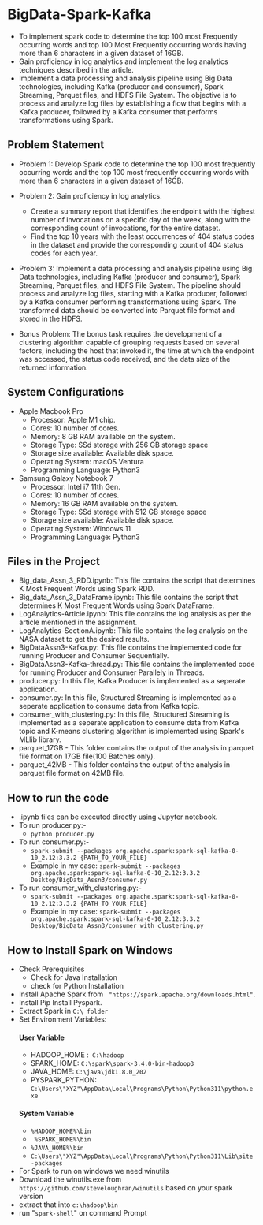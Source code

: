 # BigData-Spark-Kafka
- To implement spark code to determine the top 100 most Frequently occurring words and top 100 Most Frequently occurring words having more than 6 characters in a given dataset of 16GB.
- Gain proficiency in log analytics and implement the log analytics techniques described in the article.
- Implement a data processing and analysis pipeline using Big Data technologies, including Kafka (producer and consumer), Spark Streaming, Parquet files, and HDFS File System. The objective is to process and analyze log files by establishing a flow that begins with a Kafka producer, followed by a Kafka consumer that performs transformations using Spark. 

## Problem Statement
- Problem 1: Develop Spark code to determine the top 100 most frequently occurring words and the top 100 most frequently occurring words with more than 6 characters in a given dataset of 16GB.

- Problem 2: Gain proficiency in log analytics. 
  - Create a summary report that identifies the endpoint with the highest number of invocations on a specific day of the week, along with the corresponding count of invocations, for the entire dataset.
  - Find the top 10 years with the least occurrences of 404 status codes in the dataset and provide the corresponding count of 404 status codes for each year.

- Problem 3: Implement a data processing and analysis pipeline using Big Data technologies, including Kafka (producer and consumer), Spark Streaming, Parquet files, and HDFS File System. The pipeline should process and analyze log files, starting with a Kafka producer, followed by a Kafka consumer performing transformations using Spark. The transformed data should be converted into Parquet file format and stored in the HDFS. 

- Bonus Problem: The bonus task requires the development of a clustering algorithm capable of grouping requests based on several factors, including the host that invoked it, the time at which the endpoint was accessed, the status code received, and the data size of the returned information.

## System Configurations
- Apple Macbook Pro
  -	Processor: Apple M1 chip.
  -	Cores: 10 number of cores.
  -	Memory: 8 GB RAM available on the system.
  -	Storage Type: SSd storage with 256 GB storage space
  -	Storage size available: Available disk space.
  -	Operating System: macOS Ventura
  -	Programming Language: Python3
- Samsung Galaxy Notebook 7
  - Processor: Intel i7 11th Gen.
  - Cores: 10 number of cores.
  - Memory: 16 GB RAM available on the system.
  - Storage Type: SSd storage with 512 GB storage space
  - Storage size available: Available disk space.
  - Operating System: Windows 11
  - Programming Language: Python3

## Files in the Project
- Big_data_Assn_3_RDD.ipynb: This file contains the script that determines K Most Frequent Words using Spark RDD.
- Big_data_Assn_3_DataFrame.ipynb: This file contains the script that determines K Most Frequent Words using Spark DataFrame.
- LogAnalytics-Article.ipynb: This file contains the log analysis as per the article mentioned in the assignment.
- LogAnalytics-SectionA.ipynb: This file contains the log analysis on the NASA dataset to get the desired results.
- BigDataAssn3-Kafka.py: This file contains the implemented code for running Producer and Consumer Sequentially.
- BigDataAssn3-Kafka-thread.py: This file contains the implemented code for running Producer and Consumer Parallely in Threads.
- producer.py: In this file, Kafka Producer is implemented as a seperate application.
- consumer.py: In this file, Structured Streaming is implemented as a seperate application to consume data from Kafka topic.
- consumer_with_clustering.py: In this file, Structured Streaming is implemented as a seperate application to consume data from Kafka topic and K-means clustering algorithm is implemented using Spark's MLlib library.
- parquet_17GB - This folder contains the output of the analysis in parquet file format on 17GB file(100 Batches only).
- parquet_42MB - This folder contains the output of the analysis in parquet file format on 42MB file.
 
## How to run the code
- .ipynb files can be executed directly using Jupyter notebook.
- To run producer.py:- 
  - ```python producer.py ```  
- To run consumer.py:-
  - ```spark-submit --packages org.apache.spark:spark-sql-kafka-0-10_2.12:3.3.2 {PATH_TO_YOUR_FILE}```
  - Example in my case:
    ```spark-submit --packages org.apache.spark:spark-sql-kafka-0-10_2.12:3.3.2 Desktop/BigData_Assn3/consumer.py```
- To run consumer_with_clustering.py:-
  - ```spark-submit --packages org.apache.spark:spark-sql-kafka-0-10_2.12:3.3.2 {PATH_TO_YOUR_FILE}```
  - Example in my case:
    ```spark-submit --packages org.apache.spark:spark-sql-kafka-0-10_2.12:3.3.2 Desktop/BigData_Assn3/consumer_with_clustering.py```
    
## How to Install Spark on Windows 
- Check Prerequisites
  - Check for Java Installation
  - check for Python Installation 
- Install Apache Spark from ``` "https://spark.apache.org/downloads.html"```.
- Install Pip Install Pyspark.
- Extract Spark in ```C:\ folder```
- Set Environment Variables: 
   #### User Variable
  - HADOOP_HOME :``` C:\hadoop```
  - SPARK_HOME: ```C:\spark\spark-3.4.0-bin-hadoop3```
  - JAVA_HOME: ```C:\java\jdk1.8.0_202```
  - PYSPARK_PYTHON: ```C:\Users\"XYZ"\AppData\Local\Programs\Python\Python311\python.exe```
   #### System Variable 
  - ```%HADOOP_HOME%\bin```
  - ``` %SPARK_HOME%\bin```
  - ```%JAVA_HOME%\bin```
  - ```C:\Users\"XYZ"\AppData\Local\Programs\Python\Python311\Lib\site-packages```
 - For Spark to run on windows we need winutils 
  - Download the winutils.exe from ``` https://github.com/steveloughran/winutils ```
    based on your spark version
  - extract that into ```c:\hadoop\bin```
 - run "```spark-shell```" on command Prompt
  

